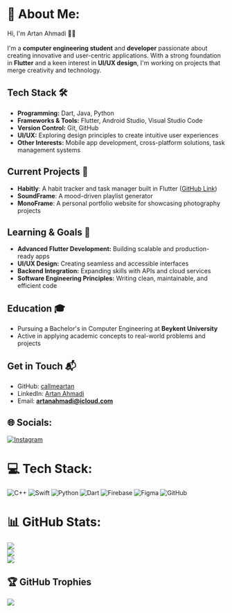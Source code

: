 # 💫 About Me:
Hi, I'm Artan Ahmadi 👨‍💻<br><br>
I'm a **computer engineering student** and **developer** passionate about creating innovative and user-centric applications. With a strong foundation in **Flutter** and a keen interest in **UI/UX design**, I'm working on projects that merge creativity and technology.

## Tech Stack 🛠️
- **Programming:** Dart, Java, Python
- **Frameworks & Tools:** Flutter, Android Studio, Visual Studio Code
- **Version Control:** Git, GitHub
- **UI/UX:** Exploring design principles to create intuitive user experiences
- **Other Interests:** Mobile app development, cross-platform solutions, task management systems

## Current Projects 🚀
- **Habitly**: A habit tracker and task manager built in Flutter ([GitHub Link](https://github.com/callmeartan/habitly))
- **SoundFrame**: A mood-driven playlist generator
- **MonoFrame**: A personal portfolio website for showcasing photography projects

## Learning & Goals 🎯
- **Advanced Flutter Development:** Building scalable and production-ready apps
- **UI/UX Design:** Creating seamless and accessible interfaces
- **Backend Integration:** Expanding skills with APIs and cloud services
- **Software Engineering Principles:** Writing clean, maintainable, and efficient code

## Education 🎓
- Pursuing a Bachelor's in Computer Engineering at **Beykent University**
- Active in applying academic concepts to real-world problems and projects

## Get in Touch 📬
- GitHub: [callmeartan](https://github.com/callmeartan)
- LinkedIn: [Artan Ahmadi](https://linkedin.com/in/callmeartan)
- Email: **artanahmadi@icloud.com**

## 🌐 Socials:
[![Instagram](https://img.shields.io/badge/Instagram-%23E4405F.svg?logo=Instagram&logoColor=white)](https://instagram.com/callmeartan) 

# 💻 Tech Stack:
![C++](https://img.shields.io/badge/c++-%2300599C.svg?style=for-the-badge&logo=c%2B%2B&logoColor=white) 
![Swift](https://img.shields.io/badge/swift-F54A2A?style=for-the-badge&logo=swift&logoColor=white) 
![Python](https://img.shields.io/badge/python-3670A0?style=for-the-badge&logo=python&logoColor=ffdd54) 
![Dart](https://img.shields.io/badge/dart-%230175C2.svg?style=for-the-badge&logo=dart&logoColor=white) 
![Firebase](https://img.shields.io/badge/firebase-a08021?style=for-the-badge&logo=firebase&logoColor=ffcd34) 
![Figma](https://img.shields.io/badge/figma-%23F24E1E.svg?style=for-the-badge&logo=figma&logoColor=white) 
![GitHub](https://img.shields.io/badge/github-%23121011.svg?style=for-the-badge&logo=github&logoColor=white)

# 📊 GitHub Stats:
![](https://github-readme-stats.vercel.app/api?username=callmeartan&theme=dark&hide_border=false&include_all_commits=true&count_private=true)<br/>
![](https://github-readme-streak-stats.herokuapp.com/?user=callmeartan&theme=dark&hide_border=false)<br/>
![](https://github-readme-stats.vercel.app/api/top-langs/?username=callmeartan&theme=dark&hide_border=false&include_all_commits=true&count_private=true&layout=compact)

## 🏆 GitHub Trophies
![](https://github-profile-trophy.vercel.app/?username=callmeartan&theme=dark&no-frame=false&no-bg=true&margin-w=4)

<!-- Proudly created with GPRM ( https://gprm.itsvg.in ) -->
